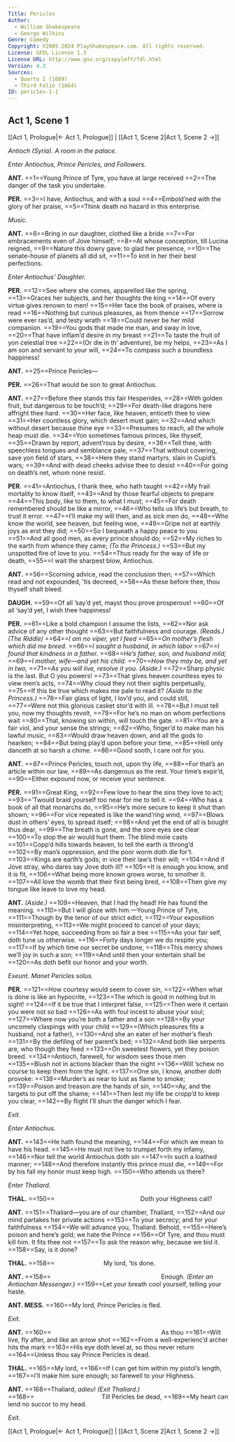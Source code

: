 ```yaml
---
Title: Pericles
Author: 
  - William Shakespeare
  - George Wilkins
Genre: Comedy
Copyright: ©2005-2024 PlayShakespeare.com. All rights reserved.
License: GFDL License 1.3
License URL: http://www.gnu.org/copyleft/fdl.html
Version: 4.3
Sources:
  - Quarto 1 (1609)
  - Third Folio (1664)
ID: pericles-1-1
---
```


## Act 1, Scene 1
[[Act 1, Prologue|← Act 1, Prologue]] | [[Act 1, Scene 2|Act 1, Scene 2 →]]

*Antioch (Syria). A room in the palace.*

*Enter Antiochus, Prince Pericles, and Followers.*

**ANT.**
==1==Young Prince of Tyre, you have at large received
==2==The danger of the task you undertake.

**PER.**
==3==I have, Antiochus, and with a soul
==4==Embold’ned with the glory of her praise,
==5==Think death no hazard in this enterprise.

*Music.*

**ANT.**
==6==Bring in our daughter, clothed like a bride
==7==For embracements even of Jove himself;
==8==At whose conception, till Lucina reigned,
==9==Nature this dowry gave: to glad her presence,
==10==The senate-house of planets all did sit,
==11==To knit in her their best perfections.

*Enter Antiochus’ Daughter.*

**PER.**
==12==See where she comes, apparelled like the spring,
==13==Graces her subjects, and her thoughts the king
==14==Of every virtue gives renown to men!
==15==Her face the book of praises, where is read
==16==Nothing but curious pleasures, as from thence
==17==Sorrow were ever ras’d, and testy wrath
==18==Could never be her mild companion.
==19==You gods that made me man, and sway in love,
==20==That have inflam’d desire in my breast
==21==To taste the fruit of yon celestial tree
==22==(Or die in th’ adventure), be my helps,
==23==As I am son and servant to your will,
==24==To compass such a boundless happiness!

**ANT.**
==25==Prince Pericles⁠—

**PER.**
==26==That would be son to great Antiochus.

**ANT.**
==27==Before thee stands this fair Hesperides,
==28==With golden fruit, but dangerous to be touch’d;
==29==For death-like dragons here affright thee hard.
==30==Her face, like heaven, enticeth thee to view
==31==Her countless glory, which desert must gain;
==32==And which without desert because thine eye
==33==Presumes to reach, all the whole heap must die.
==34==Yon sometimes famous princes, like thyself,
==35==Drawn by report, advent’rous by desire,
==36==Tell thee, with speechless tongues and semblance pale,
==37==That without covering, save yon field of stars,
==38==Here they stand martyrs, slain in Cupid’s wars;
==39==And with dead cheeks advise thee to desist
==40==For going on death’s net, whom none resist.

**PER.**
==41==Antiochus, I thank thee, who hath taught
==42==My frail mortality to know itself,
==43==And by those fearful objects to prepare
==44==This body, like to them, to what I must;
==45==For death remembered should be like a mirror,
==46==Who tells us life’s but breath, to trust it error.
==47==I’ll make my will then, and as sick men do,
==48==Who know the world, see heaven, but feeling woe,
==49==Gripe not at earthly joys as erst they did;
==50==So I bequeath a happy peace to you
==51==And all good men, as every prince should do;
==52==My riches to the earth from whence they came;
*(To the Princess.)*
==53==But my unspotted fire of love to you.
==54==Thus ready for the way of life or death,
==55==I wait the sharpest blow, Antiochus.

**ANT.**
==56==Scorning advice, read the conclusion then;
==57==Which read and not expounded, ’tis decreed,
==58==As these before thee, thou thyself shalt bleed.

**DAUGH.**
==59==Of all ’say’d yet, mayst thou prove prosperous!
==60==Of all ’say’d yet, I wish thee happiness!

**PER.**
==61==Like a bold champion I assume the lists,
==62==Nor ask advice of any other thought
==63==But faithfulness and courage.
*(Reads.)*
*(The Riddle)*
==64==*I am no viper, yet I feed*
==65==*On mother’s flesh which did me breed.*
==66==*I sought a husband, in which labor*
==67==*I found that kindness in a father.*
==68==*He’s father, son, and husband mild;*
==69==*I mother, wife—and yet his child.*
==70==*How they may be, and yet in two,*
==71==*As you will live, resolve it you.*
*(Aside.)*
==72==Sharp physic is the last. But O you powers!
==73==That gives heaven countless eyes to view men’s acts,
==74==Why cloud they not their sights perpetually,
==75==If this be true which makes me pale to read it?
*(Aside to the Princess.)*
==76==Fair glass of light, I lov’d you, and could still,
==77==Were not this glorious casket stor’d with ill.
==78==But I must tell you, now my thoughts revolt,
==79==For he’s no man on whom perfections wait
==80==That, knowing sin within, will touch the gate.
==81==You are a fair viol, and your sense the strings;
==82==Who, finger’d to make man his lawful music,
==83==Would draw heaven down, and all the gods to hearken;
==84==But being play’d upon before your time,
==85==Hell only danceth at so harsh a chime.
==86==Good sooth, I care not for you.

**ANT.**
==87==Prince Pericles, touch not, upon thy life,
==88==For that’s an article within our law,
==89==As dangerous as the rest. Your time’s expir’d,
==90==Either expound now, or receive your sentence.

**PER.**
==91==Great King,
==92==Few love to hear the sins they love to act;
==93==’Twould braid yourself too near for me to tell it.
==94==Who has a book of all that monarchs do,
==95==He’s more secure to keep it shut than shown;
==96==For vice repeated is like the wand’ring wind,
==97==Blows dust in others’ eyes, to spread itself;
==98==And yet the end of all is bought thus dear,
==99==The breath is gone, and the sore eyes see clear
==100==To stop the air would hurt them. The blind mole casts
==101==Copp’d hills towards heaven, to tell the earth is throng’d
==102==By man’s oppression, and the poor worm doth die for’t.
==103==Kings are earth’s gods; in vice their law’s their will;
==104==And if Jove stray, who dares say Jove doth ill?
==105==It is enough you know, and it is fit,
==106==What being more known grows worse, to smother it.
==107==All love the womb that their first being bred,
==108==Then give my tongue like leave to love my head.

**ANT.**
*(Aside.)*
==109==Heaven, that I had thy head! He has found the meaning.
==110==But I will gloze with him.—Young Prince of Tyre,
==111==Though by the tenor of our strict edict,
==112==Your exposition misinterpreting,
==113==We might proceed to cancel of your days;
==114==Yet hope, succeeding from so fair a tree
==115==As your fair self, doth tune us otherwise.
==116==Forty days longer we do respite you;
==117==If by which time our secret be undone,
==118==This mercy shows we’ll joy in such a son;
==119==And until then your entertain shall be
==120==As doth befit our honor and your worth.

*Exeunt. Manet Pericles solus.*

**PER.**
==121==How courtesy would seem to cover sin,
==122==When what is done is like an hypocrite,
==123==The which is good in nothing but in sight!
==124==If it be true that I interpret false,
==125==Then were it certain you were not so bad
==126==As with foul incest to abuse your soul;
==127==Where now you’re both a father and a son
==128==By your uncomely claspings with your child
==129==(Which pleasures fits a husband, not a father),
==130==And she an eater of her mother’s flesh
==131==By the defiling of her parent’s bed;
==132==And both like serpents are, who though they feed
==133==On sweetest flowers, yet they poison breed.
==134==Antioch, farewell, for wisdom sees those men
==135==Blush not in actions blacker than the night
==136==Will ’schew no course to keep them from the light.
==137==One sin, I know, another doth provoke:
==138==Murder’s as near to lust as flame to smoke;
==139==Poison and treason are the hands of sin,
==140==Ay, and the targets to put off the shame;
==141==Then lest my life be cropp’d to keep you clear,
==142==By flight I’ll shun the danger which I fear.

*Exit.*

*Enter Antiochus.*

**ANT.**
==143==He hath found the meaning,
==144==For which we mean to have his head.
==145==He must not live to trumpet forth my infamy,
==146==Nor tell the world Antiochus doth sin
==147==In such a loathed manner;
==148==And therefore instantly this prince must die,
==149==For by his fall my honor must keep high.
==150==Who attends us there?

*Enter Thaliard.*

**THAL.**
==150==              Doth your Highness call?

**ANT.**
==151==Thaliard—you are of our chamber, Thaliard,
==152==And our mind partakes her private actions
==153==To your secrecy; and for your faithfulness
==154==We will advance you, Thaliard. Behold,
==155==Here’s poison and here’s gold; we hate the Prince
==156==Of Tyre, and thou must kill him. It fits thee not
==157==To ask the reason why, because we bid it.
==158==Say, is it done?

**THAL.**
==158==        My lord, ’tis done.

**ANT.**
==158==                  Enough.
*(Enter an Antiochan Messenger.)*
==159==Let your breath cool yourself, telling your haste.

**ANT. MESS.**
==160==My lord, Prince Pericles is fled.

*Exit.*

**ANT.**
==160==                  As thou
==161==Wilt live, fly after, and like an arrow shot
==162==From a well-experienc’d archer hits the mark
==163==His eye doth level at, so thou never return
==164==Unless thou say Prince Pericles is dead.

**THAL.**
==165==My lord,
==166==If I can get him within my pistol’s length,
==167==I’ll make him sure enough; so farewell to your Highness.

**ANT.**
==168==Thaliard, *adieu*!
*(Exit Thaliard.)*
==168==           Till Pericles be dead,
==169==My heart can lend no succor to my head.

*Exit.*

[[Act 1, Prologue|← Act 1, Prologue]] | [[Act 1, Scene 2|Act 1, Scene 2 →]]